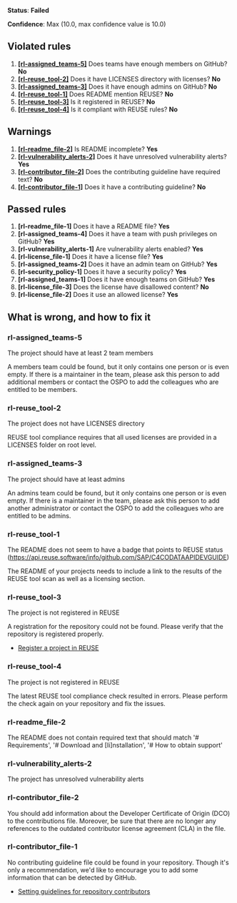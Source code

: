 **Status**: **Failed**

**Confidence**: Max (10.0, max confidence value is 10.0)

## Violated rules
1.  [**[rl-assigned_teams-5]**](#rl-assigned_teams-5) Does teams have enough members on GitHub? **No**
1.  [**[rl-reuse_tool-2]**](#rl-reuse_tool-2) Does it have LICENSES directory with licenses? **No**
1.  [**[rl-assigned_teams-3]**](#rl-assigned_teams-3) Does it have enough admins on GitHub? **No**
1.  [**[rl-reuse_tool-1]**](#rl-reuse_tool-1) Does README mention REUSE? **No**
1.  [**[rl-reuse_tool-3]**](#rl-reuse_tool-3) Is it registered in REUSE? **No**
1.  [**[rl-reuse_tool-4]**](#rl-reuse_tool-4) Is it compliant with REUSE rules? **No**


## Warnings
1.  [**[rl-readme_file-2]**](#rl-readme_file-2) Is README incomplete? **Yes**
1.  [**[rl-vulnerability_alerts-2]**](#rl-vulnerability_alerts-2) Does it have unresolved vulnerability alerts? **Yes**
1.  [**[rl-contributor_file-2]**](#rl-contributor_file-2) Does the contributing guideline have required text? **No**
1.  [**[rl-contributor_file-1]**](#rl-contributor_file-1) Does it have a contributing guideline? **No**




## Passed rules
1.  **[rl-readme_file-1]** Does it have a README file? **Yes**
1.  **[rl-assigned_teams-4]** Does it have a team with push privileges on GitHub? **Yes**
1.  **[rl-vulnerability_alerts-1]** Are vulnerability alerts enabled? **Yes**
1.  **[rl-license_file-1]** Does it have a license file? **Yes**
1.  **[rl-assigned_teams-2]** Does it have an admin team on GitHub? **Yes**
1.  **[rl-security_policy-1]** Does it have a security policy? **Yes**
1.  **[rl-assigned_teams-1]** Does it have enough teams on GitHub? **Yes**
1.  **[rl-license_file-3]** Does the license have disallowed content? **No**
1.  **[rl-license_file-2]** Does it use an allowed license? **Yes**


## What is wrong, and how to fix it

### rl-assigned_teams-5

The project should have at least 2 team members

A members team could be found, but it only contains one person or is even empty. If there is a maintainer in the team, please ask this person to add additional members or contact the OSPO to add the colleagues who are entitled to be members.


### rl-reuse_tool-2

The project does not have LICENSES directory

REUSE tool compliance requires that all used licenses are provided in a LICENSES folder on root level.


### rl-assigned_teams-3

The project should have at least 
 admins

An admins team could be found, but it only contains one person or is even empty. If there is a maintainer in the team, please ask this person to add another administrator or contact the OSPO to add the colleagues who are entitled to be admins.


### rl-reuse_tool-1

The README does not seem to have a badge that points to REUSE status (https://api.reuse.software/info/github.com/SAP/C4CODATAAPIDEVGUIDE)

The README of your projects needs to include a link to the results of the REUSE tool scan as well as a licensing section.


### rl-reuse_tool-3

The project is not registered in REUSE

A registration for the repository could not be found. Please verify that the repository is registered properly.
*  [Register a project in REUSE](https://api.reuse.software/register)


### rl-reuse_tool-4

The project is not registered in REUSE

The latest REUSE tool compliance check resulted in errors. Please perform the check again on your repository and fix the issues.


### rl-readme_file-2

The README does not contain required text that should match '# Requirements', '# Download and [Ii]nstallation', '# How to obtain support'

### rl-vulnerability_alerts-2

The project has unresolved vulnerability alerts

### rl-contributor_file-2

You should add information about the Developer Certificate of Origin (DCO) to the contributions file. Moreover, be sure that there are no longer any references to the outdated contributor license agreement (CLA) in the file.


### rl-contributor_file-1

No contributing guideline file could be found in your repository. Though it's only a recommendation, we'd like to encourage you to add some information that can be detected by GitHub.
*  [Setting guidelines for repository contributors](https://docs.github.com/en/communities/setting-up-your-project-for-healthy-contributions/setting-guidelines-for-repository-contributors#adding-a-contributing-file)




